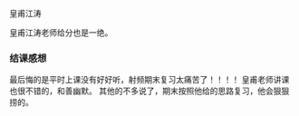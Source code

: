 皇甫江涛

皇甫江涛老师给分也是一绝。  
### 结课感想
最后悔的是平时上课没有好好听，射频期末复习太痛苦了！！！！
皇甫老师讲课也很不错的，和善幽默。
其他的不多说了，期末按照他给的思路复习，他会狠狠捞的。
